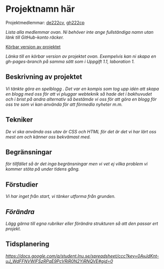 # Projektnamn här
Projektmedlemmar: 
[de222cv](https://github.com/jaaaaooo), [gh222cp](https://github.com/gustavhagberg)

*Lista alla medlemmar ovan. Ni behöver inte ange fullständiga namn utan länk till GitHub-konto räcker.*

[Körbar version av projektet](https://github.com/gustavhagberg/projekt.git)

*Länka till en körbar version av projektet ovan. Exempelvis kan ni skapa en gh-pages-branch på samma sätt som i Uppgift 1.1, laboration 1.*

## Beskrivning av projektet
*Vi tänkte göra en spelblogg . Det var en kompis som tog upp idén att skapa en blogg med oss för att vi pluggar webteknik så hade det i bakhuvudet och i brist på andra alternativ så bestämde vi oss för att göra en blogg för oss tre som vi kan använda för att förmedla nyheter m.m.*

## Tekniker
*De vi ska använda oss utav är CSS och HTML för det är det vi har lärt oss mest om och känner oss bekvämast med.*

## Begränsningar
*för tillfället så är det inga begränsningar men vi vet ej vilka problem vi kommer stöta på under tidens gång.*

## Förstudier
*Vi har inget från start, vi tänker utforma från grunden.*

## *Förändra*
*Lägg gärna till egna rubriker eller förändra strukturen så att den passar ert projekt.*

## Tidsplanering
*https://docs.google.com/a/student.lnu.se/spreadsheet/ccc?key=0AvJdKnt-uJ_WdFFNVWlFSzRPaE9PcVRiR0N2YjRNQVE#gid=0*

